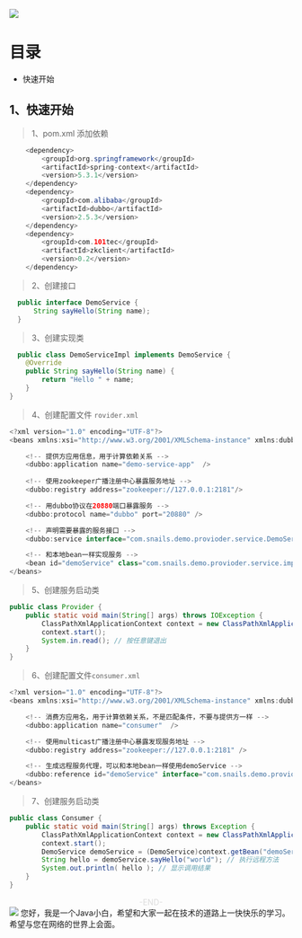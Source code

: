 ![](https://cdn.jsdelivr.net/gh/tsing-dong/drawing.bed/java/senior/distriuted/dubbo/basic/case/java-senior-distriuted-dubbo-%E5%9F%BA%E7%A1%80%E7%AF%87-helleworld.png)

# 目录
- 快速开始

## 1、快速开始

> 1、pom.xml 添加依赖
```java
    <dependency>
        <groupId>org.springframework</groupId>
        <artifactId>spring-context</artifactId>
        <version>5.3.1</version>
    </dependency>
    <dependency>
        <groupId>com.alibaba</groupId>
        <artifactId>dubbo</artifactId>
        <version>2.5.3</version>
    </dependency>
    <dependency>
        <groupId>com.101tec</groupId>
        <artifactId>zkclient</artifactId>
        <version>0.2</version>
    </dependency>
```

> 2、创建接口
```java
  public interface DemoService {
      String sayHello(String name);
  }
```

> 3、创建实现类
```java
  public class DemoServiceImpl implements DemoService {
    @Override
    public String sayHello(String name) {
        return "Hello " + name;
    }
}
```

> 4、创建配置文件 `rovider.xml`
```java
<?xml version="1.0" encoding="UTF-8"?>
<beans xmlns:xsi="http://www.w3.org/2001/XMLSchema-instance" xmlns:dubbo="http://code.alibabatech.com/schema/dubbo" xmlns="http://www.springframework.org/schema/beans" xsi:schemaLocation="http://www.springframework.org/schema/beans http://www.springframework.org/schema/beans/spring-beans-4.3.xsd http://code.alibabatech.com/schema/dubbo http://code.alibabatech.com/schema/dubbo/dubbo.xsd">

    <!-- 提供方应用信息，用于计算依赖关系 -->
    <dubbo:application name="demo-service-app"  />
    
    <!-- 使用zookeeper广播注册中心暴露服务地址 -->
    <dubbo:registry address="zookeeper://127.0.0.1:2181"/>

    <!-- 用dubbo协议在20880端口暴露服务 -->
    <dubbo:protocol name="dubbo" port="20880" />

    <!-- 声明需要暴露的服务接口 -->
    <dubbo:service interface="com.snails.demo.provioder.service.DemoService" timeout="3000" ref="demoService"/>

    <!-- 和本地bean一样实现服务 -->
    <bean id="demoService" class="com.snails.demo.provioder.service.impl.DemoServiceImpl" />
</beans>
```

> 5、创建服务启动类
```java
public class Provider {
    public static void main(String[] args) throws IOException {
        ClassPathXmlApplicationContext context = new ClassPathXmlApplicationContext(new String[]{"provider.xml"});
        context.start();
        System.in.read(); // 按任意键退出
    }
}
```

> 6、创建配置文件`consumer.xml`
```java
<?xml version="1.0" encoding="UTF-8"?>
<beans xmlns:xsi="http://www.w3.org/2001/XMLSchema-instance" xmlns:dubbo="http://code.alibabatech.com/schema/dubbo" xmlns="http://www.springframework.org/schema/beans" xsi:schemaLocation="http://www.springframework.org/schema/beans http://www.springframework.org/schema/beans/spring-beans-4.3.xsd http://code.alibabatech.com/schema/dubbo http://code.alibabatech.com/schema/dubbo/dubbo.xsd">

    <!-- 消费方应用名，用于计算依赖关系，不是匹配条件，不要与提供方一样 -->
    <dubbo:application name="consumer"  />

    <!-- 使用multicast广播注册中心暴露发现服务地址 -->
    <dubbo:registry address="zookeeper://127.0.0.1:2181" />

    <!-- 生成远程服务代理，可以和本地bean一样使用demoService -->
    <dubbo:reference id="demoService" interface="com.snails.demo.provioder.service.DemoService" />
</beans>
```

> 7、创建服务启动类
```java
public class Consumer {
    public static void main(String[] args) throws Exception {
        ClassPathXmlApplicationContext context = new ClassPathXmlApplicationContext("consumer.xml");
        context.start();
        DemoService demoService = (DemoService)context.getBean("demoService"); // 获取远程服务代理
        String hello = demoService.sayHello("world"); // 执行远程方法
        System.out.println( hello ); // 显示调用结果
    }
}

```


<span style="display:block;text-align:center;color:#DCDCDC;">-END-</span>
![](https://cdn.jsdelivr.net/gh/tsing-dong/drawing.bed/personal/%E5%BE%AE%E4%BF%A1%E5%85%AC%E4%BC%97%E5%8F%B7.png)
您好，我是一个Java小白，希望和大家一起在技术的道路上一快快乐的学习。希望与您在网络的世界上会面。


